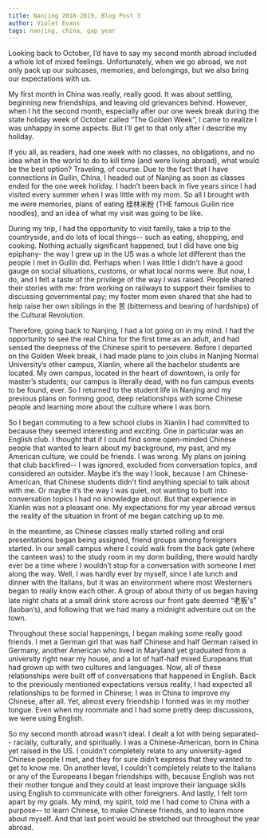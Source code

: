 ```yaml
---
title: Nanjing 2018-2019, Blog Post 3
author: Violet Evans
tags: nanjing, china, gap year
---
```


Looking back to October, I’d have to say my second month abroad included a whole lot of mixed feelings. Unfortunately, when we go abroad, we not only pack up our suitcases, memories, and belongings, but we also bring our expectations with us.

My first month in China was really, really good. It was about settling, beginning new friendships, and leaving old grievances behind. However, when I hit the second month, especially after our one week break during the state holiday week of October called “The Golden Week”, I came to realize I was unhappy in some aspects. But I’ll get to that only after I describe my holiday.

If you all, as readers, had one week with no classes, no obligations, and no idea what in the world to do to kill time (and were living abroad), what would be the best option? Traveling, of course. Due to the fact that I have connections in Guilin, China, I headed out of Nanjing as soon as classes ended for the one week holiday. I hadn’t been back in five years since I had visited every summer when I was little with my mom. So all I brought with me were memories, plans of eating 桂林米粉 (THE famous Guilin rice noodles), and an idea of what my visit was going to be like.

During my trip, I had the opportunity to visit family, take a trip to the countryside, and do lots of local things-- such as eating, shopping, and cooking. Nothing actually significant happened, but I did have one big epiphany- the way I grew up in the US was a whole lot different than the people I met in Guilin did. Perhaps when I was little I didn’t have a good gauge on social situations, customs, or what local norms were. But now, I do, and I felt a taste of the privilege of the way I was raised. People shared their stories with me: from working on railways to support their families to discussing governmental pay; my foster mom even shared that she had to help raise her own siblings in the 苦 (bitterness and bearing of hardships) of the Cultural Revolution. 

Therefore, going back to Nanjing, I had a lot going on in my mind. I had the opportunity to see the real China for the first time as an adult, and had sensed the deepness of the Chinese spirit to persevere. Before I departed on the Golden Week break, I had made plans to join clubs in Nanjing Normal University’s other campus, Xianlin, where all the bachelor students are located. My own campus, located in the heart of downtown, is only for master’s students; our campus is literally dead, with no fun campus events to be found, ever. So I returned to the student life in Nanjing and my previous plans on forming good, deep relationships with some Chinese people and learning more about the culture where I was born.

So I began commuting to a few school clubs in Xianlin I had committed to because they seemed interesting and exciting. One in particular was an English club. I thought that if I could find some open-minded Chinese people that wanted to learn about my background, my past, and my American culture, we could be friends. I was wrong. My plans on joining that club backfired-- I was ignored, excluded from conversation topics, and considered an outsider. Maybe it’s the way I look, because I am Chinese-American, that Chinese students didn't find anything special to talk about with me. Or maybe it’s the way I was quiet, not wanting to butt into conversation topics I had no knowledge about. But that experience in Xianlin was not a pleasant one. My expectations for my year abroad versus the reality of the situation in front of me began catching up to me.

In the meantime, as Chinese classes really started rolling and oral presentations began being assigned, friend groups among foreigners started. In our small campus where I could walk from the back gate (where the canteen was) to the study room in my dorm building, there would hardly ever be a time where I wouldn’t stop for a conversation with someone I met along the way. Well, I was hardly ever by myself, since I ate lunch and dinner with the Italians, but it was an environment where most Westerners began to really know each other. A group of about thirty of us began having late night chats at a small drink store across our front gate deemed “老板’s” (laoban’s), and following that we had many a midnight adventure out on the town.

Throughout these social happenings, I began making some really good friends. I met a German girl that was half Chinese and half German raised in Germany, another American who lived in Maryland yet graduated from a university right near my house, and a lot of half-half mixed Europeans that had grown up with two cultures and languages. Now, all of these relationships were built off of conversations that happened in English. Back to the previously mentioned expectations versus reality, I had expected all relationships to be formed in Chinese; I was in China to improve my Chinese, after all. Yet, almost every friendship I formed was in my mother tongue. Even when my roommate and I had some pretty deep discussions, we were using English. 

So my second month abroad wasn’t ideal. I dealt a lot with being separated-- racially, culturally, and spiritually. I was a Chinese-American, born in China yet raised in the US. I couldn’t completely relate to any university-aged Chinese people I met, and they for sure didn’t express that they wanted to get to know me. On another level, I couldn’t completely relate to the Italians or any of the Europeans I began friendships with, because English was not their mother tongue and they could at least improve their language skills using English to communicate with other foreigners. And lastly, I felt torn apart by my goals. My mind, my spirit, told me I had come to China with a purpose-- to learn Chinese, to make Chinese friends, and to learn more about myself. And that last point would be stretched out throughout the year abroad.